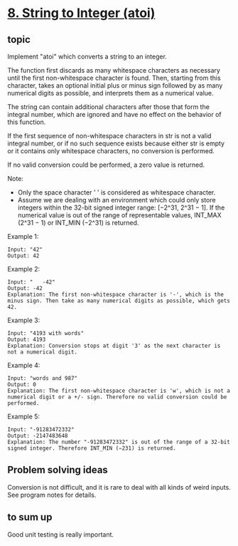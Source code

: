 # [8. String to Integer (atoi)](https://leetcode.com/problems/string-to-integer-atoi/)

## topic

Implement "atoi" which converts a string to an integer.

The function first discards as many whitespace characters as necessary until the first non-whitespace character is found. Then, starting from this character, takes an optional initial plus or minus sign followed by as many numerical digits as possible, and interprets them as a numerical value.

The string can contain additional characters after those that form the integral number, which are ignored and have no effect on the behavior of this function.

If the first sequence of non-whitespace characters in str is not a valid integral number, or if no such sequence exists because either str is empty or it contains only whitespace characters, no conversion is performed.

If no valid conversion could be performed, a zero value is returned.

Note:

- Only the space character ' ' is considered as whitespace character.
- Assume we are dealing with an environment which could only store integers within the 32-bit signed integer range: [−2^31,  2^31 − 1]. If the numerical value is out of the range of representable values, INT_MAX (2^31 − 1) or INT_MIN (−2^31) is returned.

Example 1:

```text
Input: "42"
Output: 42
```

Example 2:

```text
Input: "   -42"
Output: -42
Explanation: The first non-whitespace character is '-', which is the minus sign. Then take as many numerical digits as possible, which gets 42.
```

Example 3:

```text
Input: "4193 with words"
Output: 4193
Explanation: Conversion stops at digit '3' as the next character is not a numerical digit.
```

Example 4:

```text
Input: "words and 987"
Output: 0
Explanation: The first non-whitespace character is 'w', which is not a numerical digit or a +/- sign. Therefore no valid conversion could be performed.
```

Example 5:

```text
Input: "-91283472332"
Output: -2147483648
Explanation: The number "-91283472332" is out of the range of a 32-bit signed integer. Therefore INT_MIN (−231) is returned.
```

## Problem solving ideas

Conversion is not difficult, and it is rare to deal with all kinds of weird inputs. See program notes for details.

## to sum up

Good unit testing is really important.